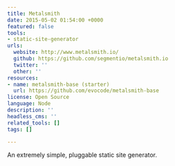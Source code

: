 ```yaml
---
title: Metalsmith
date: 2015-05-02 01:54:00 +0000
featured: false
tools:
- static-site-generator
urls:
  website: http://www.metalsmith.io/
  github: https://github.com/segmentio/metalsmith.io
  twitter: ''
  other: ''
resources:
- name: metalsmith-base (starter)
  url: https://github.com/evocode/metalsmith-base
license: Open Source
language: Node
description: ''
headless_cms: ''
related_tools: []
tags: []

---
```

An extremely simple, pluggable static site generator.
